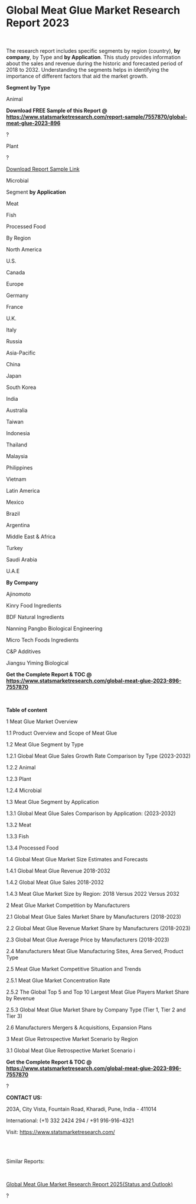 <h1>Global Meat Glue Market Research Report 2023</h1><br/><p>The research report includes specific segments by region (country), <strong>by company</strong>, by Type and <strong>by Application</strong>. This study provides information about the sales and revenue during the historic and forecasted period of 2018 to 2032. Understanding the segments helps in identifying the importance of different factors that aid the market growth.</p>
 
 
 
 <p><strong>Segment by Type</strong></p>
 
 
 
 <p>Animal</p>
 
 
 
 <div><b>Download FREE Sample of this Report @ <a href="https://www.statsmarketresearch.com/download-free-sample/7557870/global-meat-glue-2023-896">https://www.statsmarketresearch.com/report-sample/7557870/global-meat-glue-2023-896</a></b></div>
 
 
 
 <p>? </p>
 
 
 
 <p>Plant</p>
 
 
 
 <p>? </p>
 
 
 
 <p><a href="https://www.statsmarketresearch.com/download-free-sample/7557870/global-meat-glue-2023-896">Download Report Sample Link</a></p>
 
 
 
 <p>Microbial</p>
 
 
 
 <p>Segment <strong>by Application</strong></p>
 
 
 
 <p>Meat</p>
 
 
 
 <p>Fish</p>
 
 
 
 <p>Processed Food</p>
 
 
 
 <p>By Region</p>
 
 
 
 <p>North America</p>
 
 
 
 <p>U.S.</p>
 
 
 
 <p>Canada</p>
 
 
 
 <p>Europe</p>
 
 
 
 <p>Germany</p>
 
 
 
 <p>France</p>
 
 
 
 <p>U.K.</p>
 
 
 
 <p>Italy</p>
 
 
 
 <p>Russia</p>
 
 
 
 <p>Asia-Pacific</p>
 
 
 
 <p>China</p>
 
 
 
 <p>Japan</p>
 
 
 
 <p>South Korea</p>
 
 
 
 <p>India</p>
 
 
 
 <p>Australia</p>
 
 
 
 <p>Taiwan</p>
 
 
 
 <p>Indonesia</p>
 
 
 
 <p>Thailand</p>
 
 
 
 <p>Malaysia</p>
 
 
 
 <p>Philippines</p>
 
 
 
 <p>Vietnam</p>
 
 
 
 <p>Latin America</p>
 
 
 
 <p>Mexico</p>
 
 
 
 <p>Brazil</p>
 
 
 
 <p>Argentina</p>
 
 
 
 <p>Middle East & Africa</p>
 
 
 
 <p>Turkey</p>
 
 
 
 <p>Saudi Arabia</p>
 
 
 
 <p>U.A.E</p>
 
 
 
 <p><strong>By Company</strong></p>
 
 
 
 <p>Ajinomoto</p>
 
 
 
 <p>Kinry Food Ingredients</p>
 
 
 
 <p>BDF Natural Ingredients</p>
 
 
 
 <p>Nanning Pangbo Biological Engineering</p>
 
 
 
 <p>Micro Tech Foods Ingredients</p>
 
 
 
 <p>C&P Additives</p>
 
 
 
 <p>Jiangsu Yiming Biological</p>
 
 
 
 <div><b>Get the Complete Report & TOC @ <a href="https://www.statsmarketresearch.com/global-meat-glue-2023-896-7557870">https://www.statsmarketresearch.com/global-meat-glue-2023-896-7557870</a></b></div>
 
 
 
 <p><br />
 
 <b>Table of content</b></p>
 
 
 
 <p>1 Meat Glue Market Overview<br />
 
 1.1 Product Overview and Scope of Meat Glue<br />
 
 1.2 Meat Glue Segment by Type<br />
 
 1.2.1 Global Meat Glue Sales Growth Rate Comparison by Type (2023-2032)<br />
 
 1.2.2 Animal<br />
 
 1.2.3 Plant<br />
 
 1.2.4 Microbial<br />
 
 1.3 Meat Glue Segment by Application<br />
 
 1.3.1 Global Meat Glue Sales Comparison by Application: (2023-2032)<br />
 
 1.3.2 Meat<br />
 
 1.3.3 Fish<br />
 
 1.3.4 Processed Food<br />
 
 1.4 Global Meat Glue Market Size Estimates and Forecasts<br />
 
 1.4.1 Global Meat Glue Revenue 2018-2032<br />
 
 1.4.2 Global Meat Glue Sales 2018-2032<br />
 
 1.4.3 Meat Glue Market Size by Region: 2018 Versus 2022 Versus 2032<br />
 
 2 Meat Glue Market Competition by Manufacturers<br />
 
 2.1 Global Meat Glue Sales Market Share by Manufacturers (2018-2023)<br />
 
 2.2 Global Meat Glue Revenue Market Share by Manufacturers (2018-2023)<br />
 
 2.3 Global Meat Glue Average Price by Manufacturers (2018-2023)<br />
 
 2.4 Manufacturers Meat Glue Manufacturing Sites, Area Served, Product Type<br />
 
 2.5 Meat Glue Market Competitive Situation and Trends<br />
 
 2.5.1 Meat Glue Market Concentration Rate<br />
 
 2.5.2 The Global Top 5 and Top 10 Largest Meat Glue Players Market Share by Revenue<br />
 
 2.5.3 Global Meat Glue Market Share by Company Type (Tier 1, Tier 2 and Tier 3)<br />
 
 2.6 Manufacturers Mergers & Acquisitions, Expansion Plans<br />
 
 3 Meat Glue Retrospective Market Scenario by Region<br />
 
 3.1 Global Meat Glue Retrospective Market Scenario i</p>
 
 
 
 <div><b>Get the Complete Report & TOC @ <a href="https://www.statsmarketresearch.com/global-meat-glue-2023-896-7557870">https://www.statsmarketresearch.com/global-meat-glue-2023-896-7557870</a></b></div>
 
 
 
 <p>? </p>
 
 
 
 <p><b>CONTACT US:</b><br />
 
 203A, City Vista, Fountain Road, Kharadi, Pune, India - 411014<br />
 
 International: (+1) 332 2424 294 / +91 916-916-4321<br />
 
 Visit: <a href="https://www.statsmarketresearch.com/">https://www.statsmarketresearch.com/</a><br />
 
 <br />
 
 <br />
 
 Similar Reports:<br />
 
 <br />
 
 <a href="https://www.statsmarketresearch.com/global-meat-glue-2024-773-7920644">Global Meat Glue Market Research Report 2025(Status and Outlook)</a><br />
 
 ? </p>